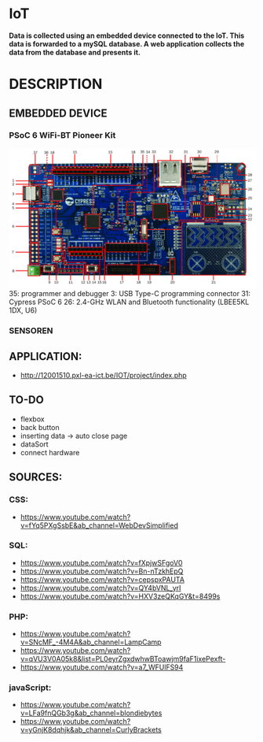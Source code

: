 # IoT

**Data is collected using an embedded device connected to the IoT. This data is forwarded to a mySQL database. A web application collects the data from the database and presents it.**

# DESCRIPTION
## EMBEDDED DEVICE
### PSoC 6 WiFi-BT Pioneer Kit

![Psoc6Picture](mdPictures/psoc6Pic.png)
35: programmer and debugger
3: USB Type-C programming connector
31: Cypress PSoC 6 
26: 2.4-GHz WLAN and Bluetooth functionality (LBEE5KL 1DX, U6)

### SENSOREN



## APPLICATION:

- http://12001510.pxl-ea-ict.be/IOT/project/index.php

## TO-DO
- flexbox
- back button
- inserting data -> auto close page
- dataSort
- connect hardware

## SOURCES:

### CSS:
- https://www.youtube.com/watch?v=fYq5PXgSsbE&ab_channel=WebDevSimplified

### SQL:
- https://www.youtube.com/watch?v=fXpjwSFgoV0
- https://www.youtube.com/watch?v=Bn-nTzkhEpQ
- https://www.youtube.com/watch?v=cepspxPAUTA
- https://www.youtube.com/watch?v=QY4bVNL_yrI
- https://www.youtube.com/watch?v=HXV3zeQKqGY&t=8499s

### PHP:
- https://www.youtube.com/watch?v=SNcMF_-4M4A&ab_channel=LampCamp
- https://www.youtube.com/watch?v=qVU3V0A05k8&list=PL0eyrZgxdwhwBToawjm9faF1ixePexft-
- https://www.youtube.com/watch?v=a7_WFUlFS94

### javaScript:
- https://www.youtube.com/watch?v=LFa9fnQGb3g&ab_channel=blondiebytes
- https://www.youtube.com/watch?v=yGnjK8dqhjk&ab_channel=CurlyBrackets

